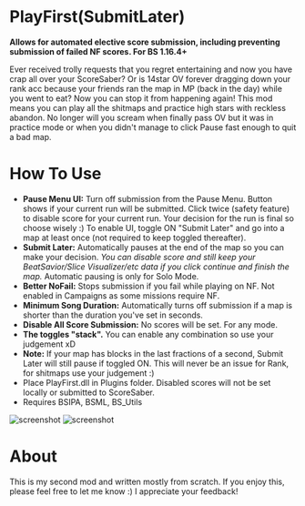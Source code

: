 # PlayFirst(SubmitLater)
**Allows for automated elective score submission, including preventing submission of failed NF scores. For BS 1.16.4+**

Ever received trolly requests that you regret entertaining and now you have crap all over your ScoreSaber? Or is 14star OV forever dragging down your rank acc because your friends ran the map in MP (back in the day) while you went to eat? Now you can stop it from happening again! 
This mod means you can play all the shitmaps and practice high stars with reckless abandon. No longer will you scream when finally pass OV but it was in practice mode or when you didn't manage to click Pause fast enough to quit a bad map.

# How To Use
- **Pause Menu UI:** Turn off submission from the Pause Menu. Button shows if your current run will be submitted. Click twice (safety feature) to disable score for your current run. Your decision for the run is final so choose wisely :) To enable UI, toggle ON "Submit Later" and go into a map at least once (not required to keep toggled thereafter).
- **Submit Later:** Automatically pauses at the end of the map so you can make your decision. _You can disable score and still keep your BeatSavior/Slice Visualizer/etc data if you click continue and finish the map._ Automatic pausing is only for Solo Mode.
- **Better NoFail:** Stops submission if you fail while playing on NF. Not enabled in Campaigns as some missions require NF.
- **Minimum Song Duration:** Automatically turns off submission if a map is shorter than the duration you've set in seconds.
- **Disable All Score Submission:** No scores will be set. For any mode.
- **The toggles "stack".** You can enable any combination so use your judgement xD
- **Note:** If your map has blocks in the last fractions of a second, Submit Later will still pause if toggled ON. This will never be an issue for Rank, for shitmaps use your judgement :)
- Place PlayFirst.dll in Plugins folder. Disabled scores will not be set locally or submitted to ScoreSaber.
- Requires BSIPA, BSML, BS_Utils

![screenshot](https://github.com/zeph-yr/PlayFirstSubmitLater/blob/BS_1.16.4/Screenshots/1.1.0_menu_2.png)
![screenshot](https://github.com/zeph-yr/PlayFirstSubmitLater/blob/main/menu_1a_small.png)

# About
This is my second mod and written mostly from scratch. If you enjoy this, please feel free to let me know :) I appreciate your feedback!
